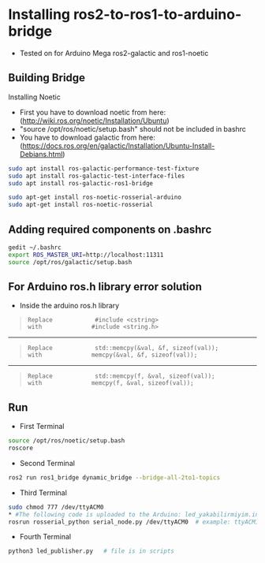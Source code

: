 # Installing ros2-to-ros1-to-arduino-bridge 
* Tested on for Arduino Mega ros2-galactic and ros1-noetic 

Building Bridge
--------------
Installing Noetic
* First you have to download noetic from here: (http://wiki.ros.org/noetic/Installation/Ubuntu)
* "source /opt/ros/noetic/setup.bash" should not be included in bashrc
* You have to download galactic from here: (https://docs.ros.org/en/galactic/Installation/Ubuntu-Install-Debians.html)
```sh
sudo apt install ros-galactic-performance-test-fixture
sudo apt install ros-galactic-test-interface-files
sudo apt install ros-galactic-ros1-bridge

sudo apt-get install ros-noetic-rosserial-arduino
sudo apt-get install ros-noetic-rosserial
```
Adding required components on .bashrc
--------------
```sh
gedit ~/.bashrc 
export ROS_MASTER_URI=http://localhost:11311
source /opt/ros/galactic/setup.bash
```
For Arduino ros.h library error solution
--------------
* Inside the arduino ros.h library
>     Replace            #include <cstring>                          with              #include <string.h>  
---
>     Replace            std::memcpy(&val, &f, sizeof(val));         with              memcpy(&val, &f, sizeof(val)); 
---
>     Replace            std::memcpy(f, &val, sizeof(val));          with              memcpy(f, &val, sizeof(val));

Run
--------------
* First Terminal
```sh
source /opt/ros/noetic/setup.bash
roscore
```
* Second Terminal
```sh
ros2 run ros1_bridge dynamic_bridge --bridge-all-2to1-topics
```
* Third Terminal
```sh
sudo chmod 777 /dev/ttyACM0
* #The following code is uploaded to the Arduino: led_yakabilirmiyim.ino
rosrun rosserial_python serial_node.py /dev/ttyACM0  # example: ttyACM1, ttyACM0
```
* Fourth Terminal
```sh
python3 led_publisher.py   # file is in scripts
```
